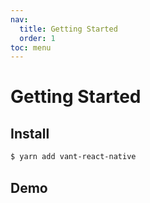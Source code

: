 ```yaml
---
nav:
  title: Getting Started
  order: 1
toc: menu
---
```


# Getting Started

## Install

```sh
$ yarn add vant-react-native
```

## Demo

<code src="../packages/icons/demo/index.tsx" hideActions='["CSB"]'></code>
